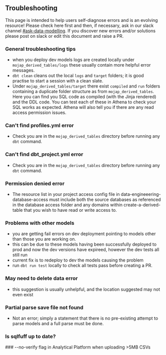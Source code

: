 ## Troubleshooting

This page is intended to help users self-diagnose errors and is an evolving resource! Please check here first and then, if necessary, ask in our slack channel [#ask-data-modelling](https://asdslack.slack.com/archives/C03J21VFHQ9). If you discover new errors and/or solutions please post on slack or edit this document and raise a PR.

### General troubleshooting tips
- when you deploy dev models logs are created locally under `mojap_derived_tables/logs` these usually contain more helpful error messages.
- `dbt clean` cleans out the local `logs` and `target` folders; it is good  practise to start a session with a clean slate.
- Under `mojap_derived_tables/target` there exist `compiled` and `run` folders containing a duplicate folder structure as from `mojap_derived_tables`. Here you can find you SQL code as compiled (with the Jinja rendered) and the DDL code. You can test each of these in Athena to check your SQL works as expected. Athena will also tell you if there are any read access permission issues.

### Can't find profiles.yml error
- Check you are in the `mojap_derived_tables` directory before running any `dbt` command. 

### Can't find dbt_project.yml error
- Check you are in the `mojap_derived_tables` directory before running any `dbt` command. 


### Permission denied error
- The resource list in your project access config file in data-engineeering-database-access must include both the source databases as referenced in the database access folder and any domains within create-a-derived-table that you wish to have read or write access to.

### Problems with other models
- you are getting fail errors on dev deployment pointing to models other than those you are working on.
- this can be due to these models having been successfully deployed to prod and now the dev versions have expireed, however the dev tests  all still run
- current fix is to redeploy to dev the models causing the problem
- run `dbt run test` locally to check all tests pass before creating a PR.

### May need to delete data error
- this suggestion is usually unhelpful, and the location suggested may not even exist

### Partial parse save file not found
- Not an error; simply a statement that there is no pre-existing attempt to parse models and a full parse must be done.

### Is sqlfuff up to date?


### --no-verify flag in Analytical Platform when uploading >5MB CSVs

